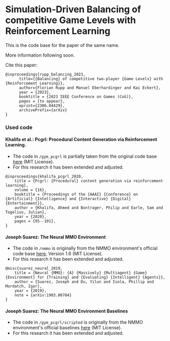 # Simulation-Driven Balancing of competitive Game Levels with Reinforcement Learning

This is the code base for the paper of the same name.

More information following soon.

Cite this paper:

```
@inproceedings{rupp_balancing_2023,
      title={{Balancing} of competitive two-player {Game Levels} with {Reinforcement Learning}}, 
      author={Florian Rupp and Manuel Eberhardinger and Kai Eckert},
      year = {2023},
      booktitle = {2023 IEEE Conference on Games (CoG)},
      pages = {to appear},
      eprint={2306.04429},
      archivePrefix={arXiv}
}
```


### Used code

#### Khalifa et al.: Pcgrl: Procedural Content Generation via Reinforcement Learning.

* The code in ```/gym_pcgrl``` is partially taken from the original code base [here](https://github.com/amidos2006/gym-pcgrl) (MIT License).
* For this research it has been extended and adjusted.

```
@inproceedings{khalifa_pcgrl_2020,
	title = {Pcgrl: {Procedural} content generation via reinforcement learning},
	volume = {16},
	booktitle = {Proceedings of the {AAAI} {Conference} on {Artificial} {Intelligence} and {Interactive} {Digital} {Entertainment}},
	author = {Khalifa, Ahmed and Bontrager, Philip and Earle, Sam and Togelius, Julian},
	year = {2020},
	pages = {95--101},
}
```

#### Joseph Suarez: The Neural MMO Environment

* The code in ```/nmmo``` is originally from the NMMO environment's official code base [here](https://github.com/NeuralMMO/environment), Version 1.6 (MIT License).
* For this research it has been extended and adjusted.

```
@misc{suarez_neural_2019,
	title = {Neural {MMO}: {A} {Massively} {Multiagent} {Game} {Environment} for {Training} and {Evaluating} {Intelligent} {Agents}},
	author = {Suarez, Joseph and Du, Yilun and Isola, Phillip and Mordatch, Igor},
	year = {2019},
	note = {arXiv:1903.00784}
}
```

#### Joseph Suarez: The Neural MMO Environment Baselines

* The code in ```/gym_pcgrl/scripted``` is originally from the NMMO environment's official baselines [here](https://github.com/NeuralMMO/baselines) (MIT License).
* For this research it has been extended and adjusted.